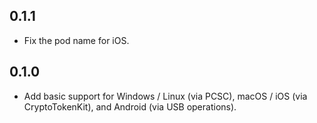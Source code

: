 ## 0.1.1

* Fix the pod name for iOS.

## 0.1.0

* Add basic support for Windows / Linux (via PCSC), macOS / iOS (via CryptoTokenKit), and Android (via USB operations).
